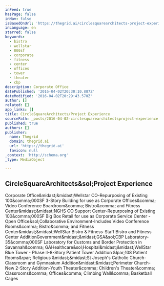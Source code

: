 ```yaml
---
inFeed: true
hasPage: false
inNav: false
isBasedOnUrl: 'https://thegrid.ai/circlesquarearchitects-project-experience/b9afaeb1-2d50-4373-8749-df9834a48e78/'
inLanguage: en
starred: false
keywords:
  - bistro
  - wellstar
  - 000sf
  - corporate
  - fitness
  - center
  - offices
  - tower
  - theater
  - cbp
description: Corporate Office
datePublished: '2016-04-02T20:30:10.887Z'
dateModified: '2016-04-02T20:29:43.570Z'
author: []
related: []
app_links: []
title: CircleSquareArchitects/Project Experience
sourcePath: _posts/2016-04-02-circlesquarearchitectsproject-experience.md
published: true
authors: []
publisher:
  name: Thegrid
  domain: thegrid.ai
  url: 'https://thegrid.ai'
  favicon: null
_context: 'http://schema.org'
_type: MediaObject

---
```

<article style=""><h1>CircleSquareArchitects&amp;sol;Project Experience</h1><p>Corporate Office&amp;midast;&amp;midast;Wellstar CO-Repurposing of Existing 100&amp;comma;000SF 3-Story Building for use as Corporate Offices&amp;comma; Video Conference Boardroom&amp;comma; Bistro&amp;comma; and Fitness Center&amp;midast;&amp;midast;NGHS CO Support Center-Repurposing of Existing 100&amp;comma;000SF Big Box Retail for use as Corporate Service Center -Open Office&amp;sol;Collaborative Environment-Includes Video Conference Rooms&amp;comma; Bistro&amp;comma; and Fitness Center&amp;midast;&amp;midast;WellStar Bistro &amp; Fitness-Staff Bistro and Fitness Center AdditionGovernment&amp;midast;&amp;midast;GSA&amp;sol;CBP Laboratory-35&amp;comma;000SF Laboratory for Customs and Border Protection in Savannah&amp;comma; GAHealthcare&amp;sol;Hospital&amp;midast;&amp;midast;WellStar Blue Tower - Phase II-8-Story Patient Tower Addition &amp;lpar;108 Patient Rooms&amp;rpar; Religious &amp;midast;&amp;midast;St Joseph's Catholic Church-Classroom and Gymnasium Addition&amp;midast;&amp;midast;Perimeter Church-New 2-Story Addition-Youth Theater&amp;comma; Children's Theater&amp;comma; Classrooms&amp;comma; Offices&amp;comma; Climbing Wall&amp;comma; Basketball Cages</p></article>